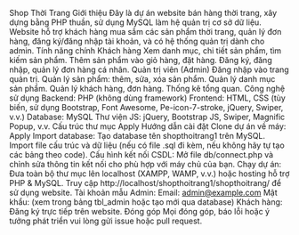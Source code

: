 Shop Thời Trang
Giới thiệu
Đây là dự án website bán hàng thời trang, xây dựng bằng PHP thuần, sử dụng MySQL làm hệ quản trị cơ sở dữ liệu. Website hỗ trợ khách hàng mua sắm các sản phẩm thời trang, quản lý đơn hàng, đăng ký/đăng nhập tài khoản, và có hệ thống quản trị dành cho admin.
Tính năng chính
Khách hàng
Xem danh mục, chi tiết sản phẩm, tìm kiếm sản phẩm.
Thêm sản phẩm vào giỏ hàng, đặt hàng.
Đăng ký, đăng nhập, quản lý đơn hàng cá nhân.
Quản trị viên (Admin)
Đăng nhập vào trang quản trị.
Quản lý sản phẩm: thêm, sửa, xóa sản phẩm.
Quản lý danh mục sản phẩm.
Quản lý khách hàng, đơn hàng.
Thống kê tổng quan.
Công nghệ sử dụng
Backend: PHP (không dùng framework)
Frontend: HTML, CSS (tùy biến, sử dụng Bootstrap, Font Awesome, Pe-icon-7-stroke, jQuery, Swiper, v.v.)
Database: MySQL
Thư viện JS: jQuery, Bootstrap JS, Swiper, Magnific Popup, v.v.
Cấu trúc thư mục
Apply
Hướng dẫn cài đặt
Clone dự án về máy:
Apply
Import database:
Tạo database tên shopthoitrang1 trên MySQL.
Import file cấu trúc và dữ liệu (nếu có file .sql đi kèm, nếu không hãy tự tạo các bảng theo code).
Cấu hình kết nối CSDL:
Mở file db/connect.php và chỉnh sửa thông tin kết nối cho phù hợp với máy chủ của bạn.
Chạy dự án:
Đưa toàn bộ thư mục lên localhost (XAMPP, WAMP, v.v.) hoặc hosting hỗ trợ PHP & MySQL.
Truy cập http://localhost/shopthoitrang1/shopthoitrang/ để sử dụng website.
Tài khoản mẫu
Admin:
Email: admin@example.com
Mật khẩu: (xem trong bảng tbl_admin hoặc tạo mới qua database)
Khách hàng:
Đăng ký trực tiếp trên website.
Đóng góp
Mọi đóng góp, báo lỗi hoặc ý tưởng phát triển vui lòng gửi issue hoặc pull request.
